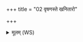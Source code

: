 +++
title = "02 वृषणस्ते खनितारो"

+++
<details><summary>मूलम् (WS)</summary>

वृषणस्ते खनितारो वृषा त्वमस्योषधे ।  
वृषासि वृष्ण्यावती वृषणे त्वा खनामसि ॥ २ ॥
</details>